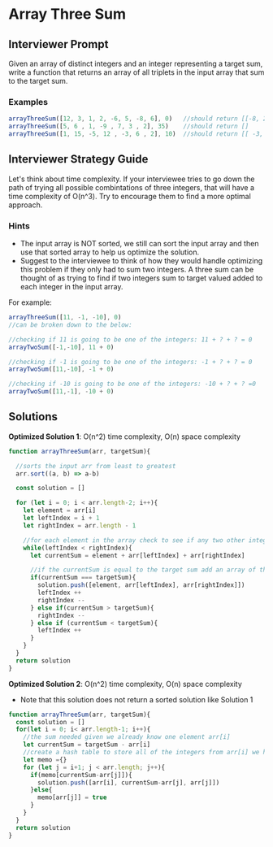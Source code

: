 # Array Three Sum
## Interviewer Prompt
Given an array of distinct integers and an integer representing a target sum, write a function that returns an array of all triplets in the input array that sum to the target sum.


### Examples

```javascript
arrayThreeSum([12, 3, 1, 2, -6, 5, -8, 6], 0)   //should return [[-8, 2, 6], [-8, 3, 5], [-6, 1, 5]]
arrayThreeSum([5, 6 , 1, -9 , 7, 3 , 2], 35)    //should return []
arrayThreeSum([1, 15, -5, 12 , -3, 6 , 2], 10)  //should return [[ -3, 1, 12 ]]
```

## Interviewer Strategy Guide
Let's think about time complexity.  If your interviewee tries to go down the path of trying all possible combintations of three integers, that will have a time complexity of O(n^3).  Try to encourage them to find a more optimal approach.

### Hints
- The input array is NOT sorted, we still can sort the input array and then use that sorted array to help us optimize the solution.
- Suggest to the interviewee to think of how they would handle optimizing this problem if they only had to sum two integers.  A three sum can be thought of as trying to find if two integers sum to target valued added to each integer in the input array.

For example:
```javascript
arrayThreeSum([11, -1, -10], 0) 
//can be broken down to the below:

//checking if 11 is going to be one of the integers: 11 + ? + ? = 0
arrayTwoSum([-1,-10], 11 + 0)

//checking if -1 is going to be one of the integers: -1 + ? + ? = 0
arrayTwoSum([11,-10], -1 + 0)

//checking if -10 is going to be one of the integers: -10 + ? + ? =0
arrayTwoSum([11,-1], -10 + 0)
```

## Solutions

**Optimized Solution 1**: O(n^2) time complexity, O(n) space complexity
```javascript
function arrayThreeSum(arr, targetSum){

  //sorts the input arr from least to greatest
  arr.sort((a, b) => a-b)

  const solution = []

  for (let i = 0; i < arr.length-2; i++){
    let element = arr[i]
    let leftIndex = i + 1
    let rightIndex = arr.length - 1

    //for each element in the array check to see if any two other integers in the array add to the target sum
    while(leftIndex < rightIndex){
      let currentSum = element + arr[leftIndex] + arr[rightIndex]

      //if the currentSum is equal to the target sum add an array of those 3 integers to the solution array
      if(currentSum === targetSum){
        solution.push([element, arr[leftIndex], arr[rightIndex]])
        leftIndex ++
        rightIndex --
      } else if(currentSum > targetSum){
        rightIndex --
      } else if (currentSum < targetSum){
        leftIndex ++
      }
    }
  }
  return solution
}
```


**Optimized Solution 2**: O(n^2) time complexity, O(n) space complexity
- Note that this solution does not return a sorted solution like Solution 1

```javascript
function arrayThreeSum(arr, targetSum){
  const solution = []
  for(let i = 0; i< arr.length-1; i++){
    //the sum needed given we already know one element arr[i]
    let currentSum = targetSum - arr[i]
    //create a hash table to store all of the integers from arr[i] we have tried
    let memo ={}
    for (let j = i+1; j < arr.length; j++){
      if(memo[currentSum-arr[j]]){
        solution.push([arr[i], currentSum-arr[j], arr[j]])
      }else{
        memo[arr[j]] = true
      }
    }
  }
  return solution
}
```